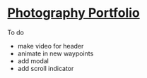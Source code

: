 # [Photography Portfolio](https://benva.github.io/)

To do
- make video for header
- animate in new waypoints
- add modal
- add scroll indicator
